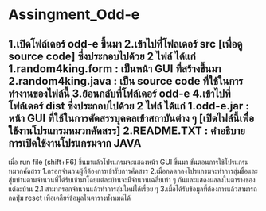# Assingment_Odd-e
1.เปิดโฟล์เดอร์ odd-e ขึ้นมา
2.เข้าไปที่โฟลเดอร์ src [เพื่อดู source code]
  ซึ่งประกอบไปด้วย 2 ไฟล์
  ได้แก่ 1.random4king.form : เป็นหน้า GUI ที่สร้างขึ้นมา
       2.random4king.java : เป็น source code ที่ใช้ในการทำงานของไฟล์นี้
3.ย้อนกลับที่โฟล์เดอร์ odd-e
4.เข้าไปที่โฟล์เดอร์ dist
  ซึ่งประกอบไปด้วย 2 ไฟล์
  ได้แก่ 1.odd-e.jar : หน้า GUI ที่ใช้ในการคัดสรรบุคคลเข้าสถาบันต่าง ๆ [เปิดไฟล์นี้เพื่อใช้งานโปรแกรมหมวกคัดสรร]
       2.README.TXT : คำอธิบายการเปิดใช้งานโปรแกรมจาก JAVA
-------------------------------------------------------------------
เมื่อ run file (shift+F6) ขึ้นมาแล้วโปรแกรมจะแสดงหน้า GUI ขึ้นมา
ขั้นตอนการใช้โปรแกรมหมวกคัดสรร
1.กรอกจำนวนผู้ที่ต้องการเข้ารับการคัดสรร
2.เมื่อกดตกลงโปรแกรมจะทำการสุ่มชื่อและสุ่มบ้านตามจำนวนที่ได้รับเข้ามาโดยแต่ละบ้านจะมีจำนวนเฉลี่ยเท่า ๆ กันและแสดงผลลงในตารางของแต่ละบ้าน 
  2.1 สามากรอกจำนวนแล้วทำการสุ่มใหม่ได้เรื่อย ๆ
3.เมื่อได้รับข้อมูลที่ต้องการแล้วสามารถกดปุ่ม reset เพื่อเคลียร์ข้อมูลในตารางทั้งหมดได้

  
